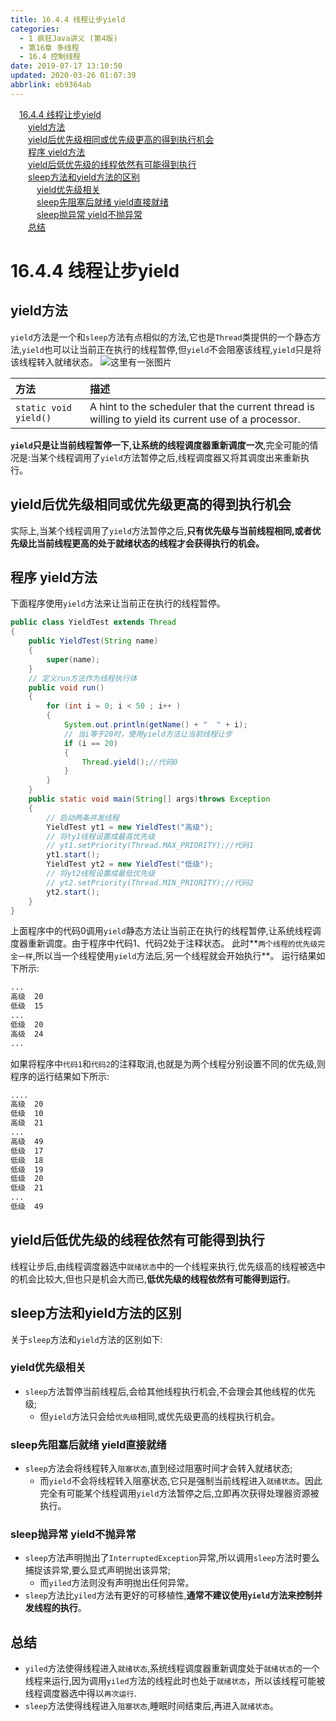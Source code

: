 ```yaml
---
title: 16.4.4 线程让步yield
categories: 
  - 1 疯狂Java讲义 (第4版)
  - 第16章 多线程
  - 16.4 控制线程
date: 2019-07-17 13:10:50
updated: 2020-03-26 01:07:39
abbrlink: eb9364ab
---
```

<div id='my_toc'><a href="/JavaReadingNotes/eb9364ab/#16-4-4-线程让步yield" class="header_1">16.4.4 线程让步yield</a>&nbsp;<br><a href="/JavaReadingNotes/eb9364ab/#yield方法" class="header_2">yield方法</a>&nbsp;<br><a href="/JavaReadingNotes/eb9364ab/#yield后优先级相同或优先级更高的得到执行机会" class="header_2">yield后优先级相同或优先级更高的得到执行机会</a>&nbsp;<br><a href="/JavaReadingNotes/eb9364ab/#程序-yield方法" class="header_2">程序 yield方法</a>&nbsp;<br><a href="/JavaReadingNotes/eb9364ab/#yield后低优先级的线程依然有可能得到执行" class="header_2">yield后低优先级的线程依然有可能得到执行</a>&nbsp;<br><a href="/JavaReadingNotes/eb9364ab/#sleep方法和yield方法的区别" class="header_2">sleep方法和yield方法的区别</a>&nbsp;<br><a href="/JavaReadingNotes/eb9364ab/#yield优先级相关" class="header_3">yield优先级相关</a>&nbsp;<br><a href="/JavaReadingNotes/eb9364ab/#sleep先阻塞后就绪-yield直接就绪" class="header_3">sleep先阻塞后就绪 yield直接就绪</a>&nbsp;<br><a href="/JavaReadingNotes/eb9364ab/#sleep抛异常-yield不抛异常" class="header_3">sleep抛异常 yield不抛异常</a>&nbsp;<br><a href="/JavaReadingNotes/eb9364ab/#总结" class="header_2">总结</a>&nbsp;<br></div>
<style>.header_1{margin-left: 1em;}.header_2{margin-left: 2em;}.header_3{margin-left: 3em;}.header_4{margin-left: 4em;}.header_5{margin-left: 5em;}.header_6{margin-left: 6em;}</style>
<!--more-->
<script>if (navigator.platform.search('arm')==-1){document.getElementById('my_toc').style.display = 'none';}var e,p = document.getElementsByTagName('p');while (p.length>0) {e = p[0];e.parentElement.removeChild(e);}</script>

<!--end-->
# 16.4.4 线程让步yield
## yield方法
`yield`方法是一个和`sleep`方法有点相似的方法,它也是`Thread`类提供的一个静态方法,`yield`也可以让当前正在执行的线程暂停,但`yield`不会阻塞该线程,`yield`只是将该线程转入就绪状态。
![这里有一张图片](https://image-1257720033.cos.ap-shanghai.myqcloud.com/blog/readbooknote/fangkuangJavaJiangYi3/16/1.png)

|方法|描述|
|:--|:--|
|`static void yield()`|A hint to the scheduler that the current thread is willing to yield its current use of a processor.|

**`yield`只是让当前线程暂停一下,让系统的线程调度器重新调度一次**,完全可能的情况是:当某个线程调用了`yield`方法暂停之后,线程调度器又将其调度出来重新执行。
## yield后优先级相同或优先级更高的得到执行机会
实际上,当某个线程调用了`yield`方法暂停之后,**只有优先级与当前线程相同,或者优先级比当前线程更高的处于就绪状态的线程才会获得执行的机会。**
## 程序 yield方法
下面程序使用`yield`方法来让当前正在执行的线程暂停。
```java
public class YieldTest extends Thread
{
    public YieldTest(String name)
    {
        super(name);
    }
    // 定义run方法作为线程执行体
    public void run()
    {
        for (int i = 0; i < 50 ; i++ )
        {
            System.out.println(getName() + "  " + i);
            // 当i等于20时，使用yield方法让当前线程让步
            if (i == 20)
            {
                Thread.yield();//代码0
            }
        }
    }
    public static void main(String[] args)throws Exception
    {
        // 启动两条并发线程
        YieldTest yt1 = new YieldTest("高级");
        // 将ty1线程设置成最高优先级
        // yt1.setPriority(Thread.MAX_PRIORITY);//代码1
        yt1.start();
        YieldTest yt2 = new YieldTest("低级");
        // 将yt2线程设置成最低优先级
        // yt2.setPriority(Thread.MIN_PRIORITY);//代码2
        yt2.start();
    }
}
```
上面程序中的代码0调用`yield`静态方法让当前正在执行的线程暂停,让系统线程调度器重新调度。由于程序中代码1、代码2处于注释状态。
此时**`两个线程的优先级完全一样`,所以当一个线程使用`yield`方法后,另一个线程就会开始执行**。
运行结果如下所示:
```cmd
...
高级  20
低级  15
...
低级  20
高级  24
...
```
如果将程序中`代码1`和`代码2`的注释取消,也就是为两个线程分别设置不同的优先级,则程序的运行结果如下所示:
```cmd
....
高级  20
低级  10
高级  21
...
高级  49
低级  17
低级  18
低级  19
低级  20
低级  21
...
低级  49
```
## yield后低优先级的线程依然有可能得到执行
线程让步后,由线程调度器选中`就绪状态`中的一个线程来执行,优先级高的线程被选中的机会比较大,但也只是机会大而已,**低优先级的线程依然有可能得到运行**。
## sleep方法和yield方法的区别
关于`sleep`方法和`yield`方法的区别如下:
### yield优先级相关
- `sleep`方法暂停当前线程后,会给其他线程执行机会,不会理会其他线程的优先级;
  - 但`yield`方法只会给`优先级`相同,或优先级更高的线程执行机会。

### sleep先阻塞后就绪 yield直接就绪
- `sleep`方法会将线程转入`阻塞状态`,直到经过阻塞时间才会转入就绪状态;
  - 而`yield`不会将线程转入阻塞状态,它只是强制当前线程进入`就绪状态`。因此完全有可能某个线程调用`yield`方法暂停之后,立即再次获得处理器资源被执行。

### sleep抛异常 yield不抛异常
- `sleep`方法声明抛出了`InterruptedException`异常,所以调用`sleep`方法时要么捕捉该异常,要么显式声明抛出该异常;
  - 而`yiled`方法则没有声明抛出任何异常。
- `sleep`方法比`yiled`方法有更好的可移植性,**通常不建议使用`yield`方法来控制并发线程的执行**。

## 总结
- `yiled`方法使得线程进入`就绪状态`,系统线程调度器重新调度处于`就绪状态`的一个线程来运行,因为调用`yiled`方法的线程此时也处于`就绪状态`，所以该线程可能被线程调度器选中得以`再次运行`.
- `sleep`方法使得线程进入`阻塞状态`,睡眠时间结束后,再进入`就绪状态`。
